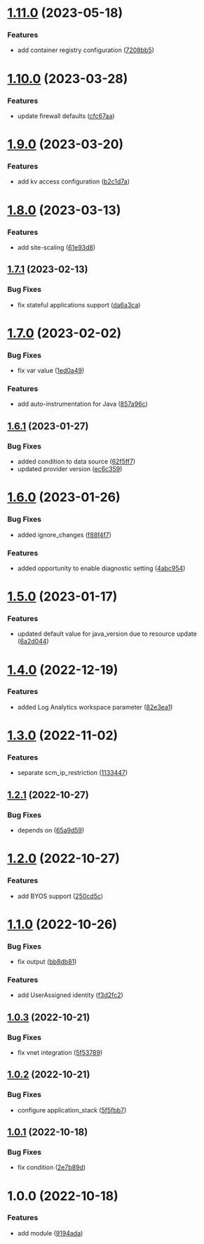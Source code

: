 # [1.11.0](https://github.com/data-platform-hq/terraform-azurerm-linux-web-app/compare/v1.10.0...v1.11.0) (2023-05-18)


### Features

* add container registry configuration ([7208bb5](https://github.com/data-platform-hq/terraform-azurerm-linux-web-app/commit/7208bb54fd1132ca670048be277d650a48204f9c))

# [1.10.0](https://github.com/data-platform-hq/terraform-azurerm-linux-web-app/compare/v1.9.0...v1.10.0) (2023-03-28)


### Features

* update firewall defaults ([cfc67aa](https://github.com/data-platform-hq/terraform-azurerm-linux-web-app/commit/cfc67aad3fc74e507fa2495ed51240273bea1120))

# [1.9.0](https://github.com/data-platform-hq/terraform-azurerm-linux-web-app/compare/v1.8.0...v1.9.0) (2023-03-20)


### Features

* add kv access configuration ([b2c1d7a](https://github.com/data-platform-hq/terraform-azurerm-linux-web-app/commit/b2c1d7a5a5365e310dc0cdd3d89a26bcb7a85c85))

# [1.8.0](https://github.com/data-platform-hq/terraform-azurerm-linux-web-app/compare/v1.7.1...v1.8.0) (2023-03-13)


### Features

* add site-scaling ([61e93d8](https://github.com/data-platform-hq/terraform-azurerm-linux-web-app/commit/61e93d8cbea18796f14b985b6ffcf6fe74dbe4de))

## [1.7.1](https://github.com/data-platform-hq/terraform-azurerm-linux-web-app/compare/v1.7.0...v1.7.1) (2023-02-13)


### Bug Fixes

* fix stateful applications support ([da6a3ca](https://github.com/data-platform-hq/terraform-azurerm-linux-web-app/commit/da6a3ca3f7cc97b5da45e5660110581a6b2e5b02))

# [1.7.0](https://github.com/data-platform-hq/terraform-azurerm-linux-web-app/compare/v1.6.1...v1.7.0) (2023-02-02)


### Bug Fixes

* fix var value ([1ed0a49](https://github.com/data-platform-hq/terraform-azurerm-linux-web-app/commit/1ed0a49c5563f702095123bd2a18e858eb4d0f51))


### Features

* add auto-instrumentation for Java ([857a96c](https://github.com/data-platform-hq/terraform-azurerm-linux-web-app/commit/857a96cb9a0f4d7b92488e002e9bfe938ec8626d))

## [1.6.1](https://github.com/data-platform-hq/terraform-azurerm-linux-web-app/compare/v1.6.0...v1.6.1) (2023-01-27)


### Bug Fixes

* added condition to data source ([62f5ff7](https://github.com/data-platform-hq/terraform-azurerm-linux-web-app/commit/62f5ff7e4ce83ec25c490899bbd1d12acb990f10))
* updated provider version ([ec6c359](https://github.com/data-platform-hq/terraform-azurerm-linux-web-app/commit/ec6c35912ad617d80f378d6f97e0e5a67f94e417))

# [1.6.0](https://github.com/data-platform-hq/terraform-azurerm-linux-web-app/compare/v1.5.0...v1.6.0) (2023-01-26)


### Bug Fixes

* added ignore_changes ([f88f4f7](https://github.com/data-platform-hq/terraform-azurerm-linux-web-app/commit/f88f4f770e0c9375a1a6e7a71eeb0fec7fae6d7f))


### Features

* added opportunity to enable diagnostic setting ([4abc954](https://github.com/data-platform-hq/terraform-azurerm-linux-web-app/commit/4abc954d4efcd42ec106ec0cd8b45036b83c9ef3))

# [1.5.0](https://github.com/data-platform-hq/terraform-azurerm-linux-web-app/compare/v1.4.0...v1.5.0) (2023-01-17)


### Features

* updated default value for java_version due to resource update ([6a2d044](https://github.com/data-platform-hq/terraform-azurerm-linux-web-app/commit/6a2d044ce46da8c91c7022de2204c0ddf46bb7dc))

# [1.4.0](https://github.com/data-platform-hq/terraform-azurerm-linux-web-app/compare/v1.3.0...v1.4.0) (2022-12-19)


### Features

* added Log Analytics workspace parameter ([82e3ea1](https://github.com/data-platform-hq/terraform-azurerm-linux-web-app/commit/82e3ea1b6e8fa59bd6edb16c6a582f08a806a9af))

# [1.3.0](https://github.com/data-platform-hq/terraform-azurerm-linux-web-app/compare/v1.2.1...v1.3.0) (2022-11-02)


### Features

* separate scm_ip_restriction ([1133447](https://github.com/data-platform-hq/terraform-azurerm-linux-web-app/commit/113344794cbe3038c46baafca64158421dd58166))

## [1.2.1](https://github.com/data-platform-hq/terraform-azurerm-linux-web-app/compare/v1.2.0...v1.2.1) (2022-10-27)


### Bug Fixes

* depends on ([65a9d59](https://github.com/data-platform-hq/terraform-azurerm-linux-web-app/commit/65a9d5989719475fbaaac1711434aad27002f805))

# [1.2.0](https://github.com/data-platform-hq/terraform-azurerm-linux-web-app/compare/v1.1.0...v1.2.0) (2022-10-27)


### Features

* add BYOS support ([250cd5c](https://github.com/data-platform-hq/terraform-azurerm-linux-web-app/commit/250cd5cd81cb4688ca83a6b70c7a6bb94365afd5))

# [1.1.0](https://github.com/data-platform-hq/terraform-azurerm-linux-web-app/compare/v1.0.3...v1.1.0) (2022-10-26)


### Bug Fixes

* fix output ([bb8db81](https://github.com/data-platform-hq/terraform-azurerm-linux-web-app/commit/bb8db8132771758abd957f842a561a383d92c385))


### Features

* add UserAssigned identity ([f3d2fc2](https://github.com/data-platform-hq/terraform-azurerm-linux-web-app/commit/f3d2fc242668696534bf4900a00db3e7036dc714))

## [1.0.3](https://github.com/data-platform-hq/terraform-azurerm-linux-web-app/compare/v1.0.2...v1.0.3) (2022-10-21)


### Bug Fixes

* fix vnet integration ([5f53789](https://github.com/data-platform-hq/terraform-azurerm-linux-web-app/commit/5f5378965daabb28dccd542fd375ba67be25a617))

## [1.0.2](https://github.com/data-platform-hq/terraform-azurerm-linux-web-app/compare/v1.0.1...v1.0.2) (2022-10-21)


### Bug Fixes

* configure application_stack ([5f5fbb7](https://github.com/data-platform-hq/terraform-azurerm-linux-web-app/commit/5f5fbb7b58e08664669d5471811bd127ed02fb62))

## [1.0.1](https://github.com/data-platform-hq/terraform-azurerm-linux-web-app/compare/v1.0.0...v1.0.1) (2022-10-18)


### Bug Fixes

* fix condition ([2e7b89d](https://github.com/data-platform-hq/terraform-azurerm-linux-web-app/commit/2e7b89da1771d8dee7fad603d6a6b257403a85d4))

# 1.0.0 (2022-10-18)


### Features

* add module ([9194ada](https://github.com/data-platform-hq/terraform-azurerm-linux-web-app/commit/9194ada64029433fdb30ec95b1f715d6c7903090))

